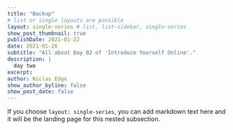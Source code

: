 ```yaml
---
title: "Backup"
# list or single layouts are possible
layout: single-series # list, list-sidebar, single-series
show_post_thumbnail: true
publishDate: 2021-01-22
date: 2021-01-26
subtitle: "All about Day 02 of 'Introduce Yourself Online'."
description: |
  day two
excerpt: 
author: Niclas Edge
show_author_byline: false
show_post_date: false
---
```


If you choose `layout: single-series`, you can add markdown text here and it will be the landing page for this nested subsection.